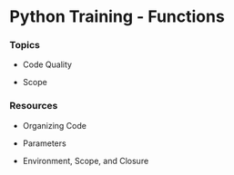 # Python Training - Functions



### Topics

- Code Quality

- Scope


### Resources

- Organizing Code

- Parameters

- Environment, Scope, and Closure
